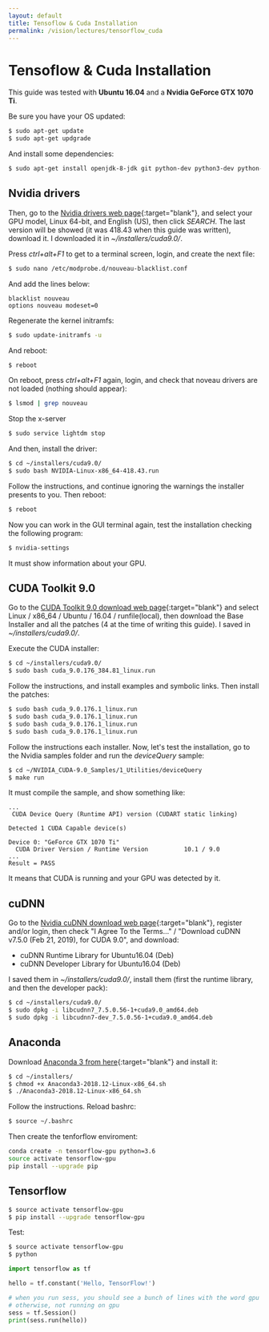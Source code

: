 ```yaml
---
layout: default
title: Tensoflow & Cuda Installation
permalink: /vision/lectures/tensorflow_cuda
---
```


# Tensoflow & Cuda Installation

This guide was tested with **Ubuntu 16.04** and a **Nvidia GeForce GTX 1070 Ti**.

Be sure you have your OS updated:

``` bash
$ sudo apt-get update
$ sudo apt-get updgrade
```

And install some dependencies:

``` bash
$ sudo apt-get install openjdk-8-jdk git python-dev python3-dev python-numpy python3-numpy build-essential python-pip python3-pip python-virtualenv swig python-wheel libcurl3-dev curl
```

## Nvidia drivers

Then, go to the [Nvidia drivers web page](https://www.nvidia.es/Download/index.aspx){:target="blank"}, and select your GPU model, Linux  64-bit, and English (US), then click *SEARCH*. The last version will be showed (it was 418.43 when this guide was written), download it. I downloaded it in *~/installers/cuda9.0/*.

Press *ctrl+alt+F1* to get to a terminal screen, login, and create the next file:

``` bash
$ sudo nano /etc/modprobe.d/nouveau-blacklist.conf
```

And add the lines below:

```
blacklist nouveau
options nouveau modeset=0
```

Regenerate the kernel initramfs:

``` bash
$ sudo update-initramfs -u
```

And reboot:

``` bash
$ reboot
```

On reboot, press *ctrl+alt+F1* again, login, and check that noveau drivers are not loaded (nothing should appear):

``` bash
$ lsmod | grep nouveau
```

Stop the x-server

``` bash
$ sudo service lightdm stop
```

And then, install the driver:

``` bash
$ cd ~/installers/cuda9.0/
$ sudo bash NVIDIA-Linux-x86_64-418.43.run
```

Follow the instructions, and continue ignoring the warnings the installer presents to you. Then reboot:

``` bash
$ reboot
```

Now you can work in the GUI terminal again, test the installation checking the following program:

``` bash
$ nvidia-settings
```

It must show information about your GPU.

## CUDA Toolkit 9.0

Go to the [CUDA Toolkit 9.0 download web page](https://developer.nvidia.com/cuda-90-download-archive){:target="blank"} and select Linux / x86_64 / Ubuntu / 16.04 / runfile(local), then download the Base Installer and all the patches (4 at the time of writing this guide). I saved in *~/installers/cuda9.0/*.

Execute the CUDA installer:

``` bash
$ cd ~/installers/cuda9.0/
$ sudo bash cuda_9.0.176_384.81_linux.run
```

Follow the instructions, and install examples and symbolic links. Then install the patches:

``` bash
$ sudo bash cuda_9.0.176.1_linux.run
$ sudo bash cuda_9.0.176.1_linux.run
$ sudo bash cuda_9.0.176.1_linux.run
$ sudo bash cuda_9.0.176.1_linux.run
```
Follow the instructions each installer. Now, let's test the installation, go to the Nvidia samples folder and run the *deviceQuery* sample:

``` bash
$ cd ~/NVIDIA_CUDA-9.0_Samples/1_Utilities/deviceQuery
$ make run
```

It must compile the sample, and show something like:

```
...
 CUDA Device Query (Runtime API) version (CUDART static linking)

Detected 1 CUDA Capable device(s)

Device 0: "GeForce GTX 1070 Ti"
  CUDA Driver Version / Runtime Version          10.1 / 9.0
...
Result = PASS
```

It means that CUDA is running and your GPU was detected by it.

## cuDNN

Go to the [Nvidia cuDNN download web page](https://developer.nvidia.com/rdp/form/cudnn-download-survey){:target="blank"}, register and/or login, then check "I Agree To the Terms..." / "Download cuDNN v7.5.0 (Feb 21, 2019), for CUDA 9.0", and download:

* cuDNN Runtime Library for Ubuntu16.04 (Deb)
* cuDNN Developer Library for Ubuntu16.04 (Deb)

I saved them in *~/installers/cuda9.0/*, install them (first the runtime library, and then the developer pack):


``` bash
$ cd ~/installers/cuda9.0/
$ sudo dpkg -i libcudnn7_7.5.0.56-1+cuda9.0_amd64.deb
$ sudo dpkg -i libcudnn7-dev_7.5.0.56-1+cuda9.0_amd64.deb
```

## Anaconda

Download [Anaconda 3 from here](https://www.anaconda.com/distribution/#download-section){:target="blank"} and install it:

``` bash
$ cd ~/installers/
$ chmod +x Anaconda3-2018.12-Linux-x86_64.sh
$ ./Anaconda3-2018.12-Linux-x86_64.sh
```

Follow the instructions. Reload bashrc:

``` bash
$ source ~/.bashrc
```

Then create the tenforflow enviroment:

``` bash
conda create -n tensorflow-gpu python=3.6
source activate tensorflow-gpu  
pip install --upgrade pip
```

## Tensorflow

``` bash
$ source activate tensorflow-gpu  
$ pip install --upgrade tensorflow-gpu
```

Test:

``` bash
$ source activate tensorflow-gpu  
$ python
```

``` python
import tensorflow as tf   

hello = tf.constant('Hello, TensorFlow!')

# when you run sess, you should see a bunch of lines with the word gpu in them (if install worked)
# otherwise, not running on gpu
sess = tf.Session()
print(sess.run(hello))
```
